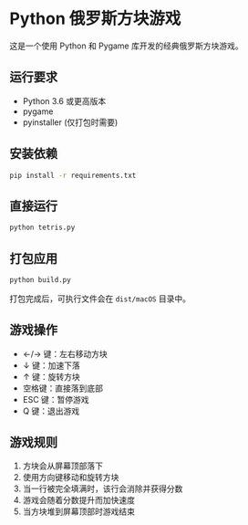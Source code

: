 # Python 俄罗斯方块游戏

这是一个使用 Python 和 Pygame 库开发的经典俄罗斯方块游戏。

## 运行要求

- Python 3.6 或更高版本
- pygame
- pyinstaller (仅打包时需要)

## 安装依赖

```bash
pip install -r requirements.txt
```

## 直接运行

```bash
python tetris.py
```

## 打包应用

```bash
python build.py
```

打包完成后，可执行文件会在 `dist/macOS` 目录中。

## 游戏操作

- ←/→ 键：左右移动方块
- ↓ 键：加速下落
- ↑ 键：旋转方块
- 空格键：直接落到底部
- ESC 键：暂停游戏
- Q 键：退出游戏

## 游戏规则

1. 方块会从屏幕顶部落下
2. 使用方向键移动和旋转方块
3. 当一行被完全填满时，该行会消除并获得分数
4. 游戏会随着分数提升而加快速度
5. 当方块堆到屏幕顶部时游戏结束